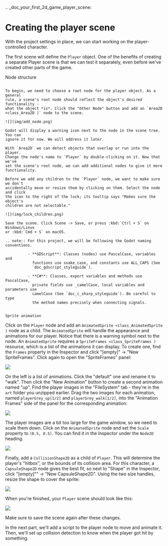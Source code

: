 .. _doc_your_first_2d_game_player_scene:

Creating the player scene
=========================

With the project settings in place, we can start working on the
player-controlled character.

The first scene will define the `Player` object. One of the benefits of
creating a separate Player scene is that we can test it separately, even before
we've created other parts of the game.

Node structure
~~~~~~~~~~~~~~

To begin, we need to choose a root node for the player object. As a general
rule, a scene's root node should reflect the object's desired functionality -
what the object *is*. Click the "Other Node" button and add an `Area2D
<class_Area2D )` node to the scene.

![](img/add_node.png)

Godot will display a warning icon next to the node in the scene tree. You can
ignore it for now. We will address it later.

With `Area2D` we can detect objects that overlap or run into the player.
Change the node's name to `Player` by double-clicking on it. Now that we've
set the scene's root node, we can add additional nodes to give it more
functionality.

Before we add any children to the `Player` node, we want to make sure we don't
accidentally move or resize them by clicking on them. Select the node and click
the icon to the right of the lock; its tooltip says "Makes sure the object's
children are not selectable."

![](img/lock_children.png)

Save the scene. Click Scene -> Save, or press :kbd:`Ctrl + S` on Windows/Linux
or :kbd:`Cmd + S` on macOS.

.. note:: For this project, we will be following the Godot naming conventions.

          - **GDScript**: Classes (nodes) use PascalCase, variables and
            functions use snake_case, and constants use ALL_CAPS (See
            `doc_gdscript_styleguide`).

          - **C#**: Classes, export variables and methods use PascalCase,
            private fields use _camelCase, local variables and parameters use
            camelCase (See `doc_c_sharp_styleguide`). Be careful to type
            the method names precisely when connecting signals.


Sprite animation
~~~~~~~~~~~~~~~~

Click on the `Player` node and add an `AnimatedSprite
<class_AnimatedSprite )` node as a child. The `AnimatedSprite` will handle the
appearance and animations for our player. Notice that there is a warning symbol
next to the node. An `AnimatedSprite` requires a `SpriteFrames
<class_SpriteFrames )` resource, which is a list of the animations it can
display. To create one, find the `Frames` property in the Inspector and click
"[empty]" -> "New SpriteFrames". Click again to open the "SpriteFrames" panel:

![](img/spriteframes_panel.png)


On the left is a list of animations. Click the "default" one and rename it to
"walk". Then click the "New Animation" button to create a second animation named
"up". Find the player images in the "FileSystem" tab - they're in the `art`
folder you unzipped earlier. Drag the two images for each animation, named
`playerGrey_up[1/2]` and `playerGrey_walk[1/2]`, into the "Animation Frames"
side of the panel for the corresponding animation:

![](img/spriteframes_panel2.png)

The player images are a bit too large for the game window, so we need to scale
them down. Click on the `AnimatedSprite` node and set the `Scale` property
to `(0.5, 0.5)`. You can find it in the Inspector under the `Node2D`
heading.

![](img/player_scale.png)

Finally, add a `CollisionShape2D` as a child of
`Player`. This will determine the player's "hitbox", or the bounds of its
collision area. For this character, a `CapsuleShape2D` node gives the best
fit, so next to "Shape" in the Inspector, click "[empty]"" -> "New
CapsuleShape2D". Using the two size handles, resize the shape to cover the
sprite:

![](img/player_coll_shape.png)

When you're finished, your `Player` scene should look like this:

![](img/player_scene_nodes.png)

Make sure to save the scene again after these changes.

In the next part, we'll add a script to the player node to move and animate it.
Then, we'll set up collision detection to know when the player got hit by
something.
